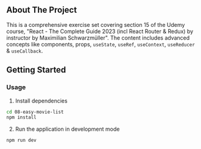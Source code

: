## About The Project

This is a comprehensive exercise set covering section 15 of the Udemy course, "React - The Complete Guide 2023 (incl React Router & Redux) by instructor by Maximilian Schwarzmüller". The content includes advanced concepts like components, props, `useState`, `useRef`, `useContext`, `useReducer` & `useCallback`.

## Getting Started

### Usage

1. Install dependencies

```sh
cd 08-easy-movie-list
npm install
```

2. Run the application in development mode

```sh
npm run dev
```
